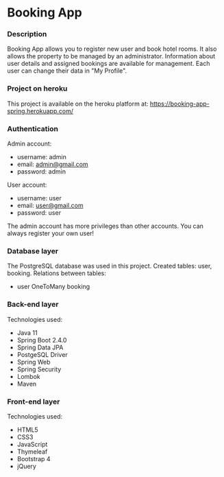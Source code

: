 # Booking App
### Description
Booking App allows you to register new user and book hotel rooms.
It also allows the property to be managed by an administrator.
Information about user details and assigned bookings are available for management.
Each user can change their data in "My Profile".
### Project on heroku
This project is available on the heroku platform at: https://booking-app-spring.herokuapp.com/
### Authentication
Admin account:
* username: admin
* email: admin@gmail.com
* password: admin

User account:
* username: user
* email: user@gmail.com
* password: user

The admin account has more privileges than other accounts.
You can always register your own user!
### Database layer
The PostgreSQL database was used in this project.
Created tables: user, booking.
Relations between tables:
* user OneToMany booking

### Back-end layer
Technologies used:
* Java 11
* Spring Boot 2.4.0
* Spring Data JPA
* PostgeSQL Driver
* Spring Web
* Spring Security
* Lombok
* Maven
### Front-end layer
Technologies used:
* HTML5
* CSS3
* JavaScript
* Thymeleaf
* Bootstrap 4
* jQuery
